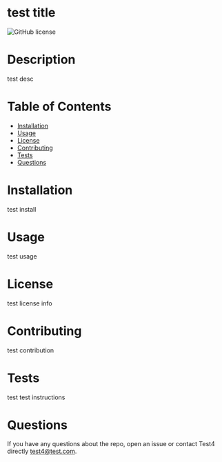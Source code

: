 
# test title
![GitHub license](https://img.shields.io/badge/license-MIT-blue.svg)
# Description
test desc
# Table of Contents 
* [Installation](#installation)
* [Usage](#usage)
* [License](#license)
* [Contributing](#contributing)
* [Tests](#tests)
* [Questions](#questions)
# Installation
test install
# Usage
test usage
# License
test license info
# Contributing
​test contribution
# Tests
test test instructions
# Questions
If you have any questions about the repo, open an issue or contact Test4 directly test4@test.com.

